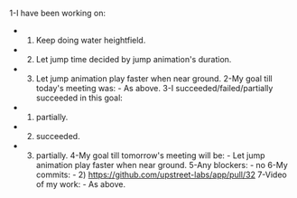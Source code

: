 1-I have been working on:
  - 1) Keep doing water heightfield.
  - 2) Let jump time decided by jump animation's duration.
  - 3) Let jump animation play faster when near ground.
2-My goal till today's meeting was: - As above.
3-I succeeded/failed/partially succeeded in this goal:
  - 1) partially.
  - 2) succeeded.
  - 3) partially.
4-My goal till tomorrow's meeting will be: - Let jump animation play faster when near ground.
5-Any blockers: - no
6-My commits: - 2) https://github.com/upstreet-labs/app/pull/32
7-Video of my work: - As above.
